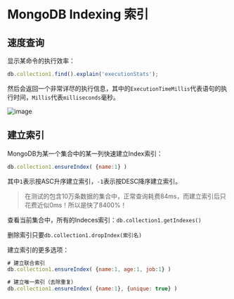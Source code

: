 # MongoDB Indexing 索引

## 速度查询

显示某命令的执行效率：
```js
db.collection1.find().explain('executionStats');
```
然后会返回一个非常详尽的执行信息，其中的`ExecutionTimeMillis`代表语句的执行时间，`Millis`代表`milliseconds`毫秒。

![image](https://user-images.githubusercontent.com/14041622/48968708-3ac5bf00-f02e-11e8-9318-e1c75190781a.png)


## 建立索引

MongoDB为某一个集合中的某一列快速建立Index索引：
```js
db.collection1.ensureIndex( {name:1} )
```
其中`1`表示按ASC升序建立索引，`-1`表示按DESC降序建立索引。

> 在测试的包含10万条数据的集合中，正常查询耗费84ms，而建立索引后只花费近似0ms！所以是快了8400%！


查看当前集合中，所有的Indeces索引：`db.collection1.getIndexes()`

删除索引只要`db.collection1.dropIndex(索引名)`

建立索引的更多选项：
```js
# 建立联合索引
db.collection1.ensureIndex( {name:1, age:1, job:1} )

# 建立唯一索引（去除重复）
db.collection1.ensureIndex( {name:1}, {unique: true} )
```